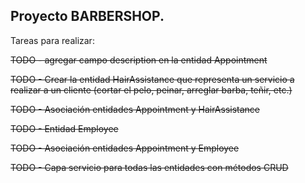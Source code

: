 ## Proyecto BARBERSHOP. 

Tareas para realizar:

~~TODO - agregar campo description en la entidad Appointment~~

~~TODO - Crear la entidad HairAssistance que representa un servicio a realizar a un cliente (cortar el pelo, peinar, arreglar barba, teñir, etc.)~~

~~TODO - Asociación entidades Appointment y HairAssistance~~

~~TODO - Entidad Employee~~

~~TODO - Asociación entidades Appointment y Employee~~

~~TODO - Capa servicio para todas las entidades con métodos CRUD~~

